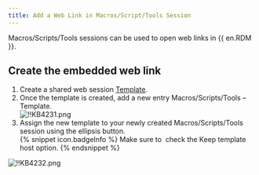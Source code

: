 ```yaml
---
title: Add a Web Link in Macros/Script/Tools Session
---
```

Macros/Scripts/Tools sessions can be used to open web links in {{ en.RDM }}.

## Create the embedded web link

1. Create a shared web session [Template](/rdm/windows/commands/file/templates/creating-templates/).
1. Once the template is created, add a new entry Macros/Scripts/Tools – Template.  
![!!KB4231.png](https://webdevolutions.azureedge.net/docs/en/kb/KB4231.png)
1. Assign the new template to your newly created Macros/Scripts/Tools session using the ellipsis button.  
{% snippet icon.badgeInfo %}
Make sure to  check the Keep template host option.
{% endsnippet %}

![!!KB4232.png](https://webdevolutions.azureedge.net/docs/en/kb/KB4232.png)
